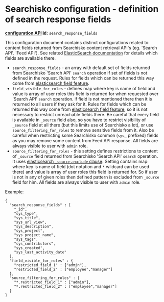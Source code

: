 Searchisko configuration - definition of search response fields
===============================================================

**[configuration API](http://docs.jbossorg.apiary.io/#managementapiconfiguration) id:** `search_response_fields`

This configuration document contains distinct configurations related to content fields returned from 
Searchisko content retrieval API's (eg. 'Search API'. 'Feed API'). 
See related [ElasticSearch documentation](http://www.elasticsearch.org/guide/en/elasticsearch/reference/1.3/search-request-fields.html) 
for details which fields are available there.

* `search_response_fields` - an array with default set of fields returned from Searchisko 'Search API' 
  `search` operation if set of fields is not defined in the request. Rules for fields which can be returned 
  this way come from [elasticsearch field feature](http://www.elasticsearch.org/guide/en/elasticsearch/reference/current/search-request-fields.html).
* `field_visible_for_roles` - defines map where key is name of field and value is array of user roles 
  this field is returned for when requested over 'Search API' `search` operation. If field is not mentioned 
  there then it is returned to all users if they ask for it. Rules for fields which can be returned 
  this way come from [elasticsearch field feature](http://www.elasticsearch.org/guide/en/elasticsearch/reference/current/search-request-fields.html), 
  so it is not necessary to restrict unreachable fields there.
  Be careful that every field is available in `_source` field also, so you have to restrict visibility 
  of `_source` field at all there (but this limits use of Searchisko a lot), or use `source_filtering_for_roles` to remove sensitive fields from it. 
  Also be careful when restricting some Searchisko common (`sys_` prefixed) fields as you may remove some content 
  from Feed API response. All fields are always visible to user with `admin` role. 
* `source_filtering_for_roles` - this setting defines restrictions to content of `_source` field returned from Searchisko 'Search API' 
  `search` operation. It uses [elasticsearch `_source.exclude` clause](http://www.elasticsearch.org/guide/en/elasticsearch/reference/current/search-request-source-filtering.html).
  Setting contains map where key is name of field (dot notation and `*` wildcard can be used there) and value is array of user roles 
  this field is returned for. So if user is not in any of given roles then defined pattern is excluded from `_source` field for him.
  All fields are always visible to user with `admin` role.


Example:

	{
	  "search_response_fields" : [
	    "_id",
	    "sys_type",
	    "sys_title",
	    "sys_url_view", 
	    "sys_description", 
	    "sys_project", 
	    "sys_project_name", 
	    "sys_tags", 
	    "sys_contributors", 
	    "sys_created", 
	    "sys_last_activity_date" 
	  ],
	  "field_visible_for_roles" : {
	    "restricted_field_1" : ["admin"],
	    "restricted_field_2" : ["employee","manager"] 
	  },
	  "source_filtering_for_roles" : {
	    "*.restricted_field_1" : ["admin"],
	    "*.restricted_field_2" : ["employee","manager"]
	  }
	}
